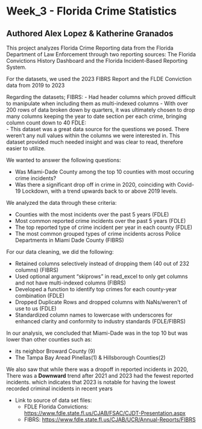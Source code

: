 # Week_3 - Florida Crime Statistics
## Authored Alex Lopez & Katherine Granados
This project analyzes Florida Crime Reporting data from the Florida Department of Law Enforcement 
through two reporting sources: The Florida Convictions History Dashboard and 
the Florida Incident-Based Reporting System. 

For the datasets, we used the 2023 FIBRS Report and the FLDE Conviction data from 
2019 to 2023

Regarding the datasets;
FIBRS: 
	- Had header columns which proved difficult to manipulate when including them as multi-indexed columns
	- With over 200 rows of data broken down by quarters, it was ultimately chosen to drop many columns 
	  keeping the year to date section per each crime, bringing column count down to 40
FDLE:	  
	- This dataset was a great data source for the questions we posed. 
	  There weren’t any null values within the columns we were interested in. 
	  This dataset provided much needed insight and was clear to read, 
	  therefore easier to utilize.
	  
We wanted to answer the following questions: 
- Was Miami-Dade County among the top 10 counties with most occuring crime incidents?
- Was there a significant drop off in crime in 2020, coinciding with Covid-19 Lockdown,
  with a trend upwards back to or above 2019 levels.
  
We analyzed the data through these criteria:
- Counties with the most incidents over the past 5 years (FDLE)
- Most common reported crime incidents over the past 5 years (FDLE) 
- The top reported type of crime incident per year in each county (FDLE)
- The most common grouped types of crime incidents across Police Departments 
  in Miami Dade County (FIBRS)

For our data cleaning, we did the following: 
- Retained columns selectively instead of dropping them (40 out of 232 columns) (FIBRS)
- Used optional argument “skiprows” in read_excel to only get columns and 
  not have multi-indexed columns (FIBRS)
- Developed a function to identify top crimes for each county-year combination (FDLE)
- Dropped Duplicate Rows and dropped columns with NaNs/weren't of use to us (FDLE)
- Standardized column names to lowercase with underscores for 
  enhanced clarity and conformity to industry standards (FDLE/FIBRS)

In our analysis, we concluded that Miami-Dade was in the top 10 but was lower 
than other counties such as:
- its neighbor Broward County (9)
- The Tampa Bay Aread Pinellas(1) & Hillsborough Counties(2)

We also saw that while there was a dropoff in reported incidents in 2020, 
There was a **Downward** trend after 2021 and 2023 had the fewest reported incidents.
which indicates that 2023 is notable for having the lowest recorded criminal incidents 
in recent years 
 
- Link to source of data set files: 
	- FDLE Florida Convictions: https://www.fdle.state.fl.us/CJAB/FSAC/CJDT-Presentation.aspx
	- FIBRS: https://www.fdle.state.fl.us/CJAB/UCR/Annual-Reports/FIBRS
	
	
	
